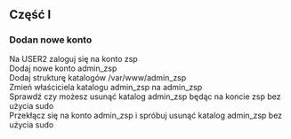 #

## Część I
### Dodan nowe konto
Na USER2 zaloguj się na konto zsp  
Dodaj nowe konto admin_zsp  
Dodaj strukturę katalogów /var/www/admin_zsp  
Zmień właściciela katalogu admin_zsp na admin_zsp  
Sprawdź czy możesz usunąć katalog admin_zsp będąc na koncie zsp bez użycia sudo  
Przekłącz się na konto admin_zsp i spróbuj usunąć katalog admin_zsp bez użycia sudo  
